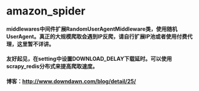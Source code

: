 # amazon_spider
#### middlewares中间件扩展RandomUserAgentMiddleware类，使用随机UserAgent。真正的大规模爬取会遇到IP反爬，请自行扩展IP池或者使用付费代理，这里暂不详讲。

#### 友好起见，在setting中设置DOWNLOAD_DELAY下载延时。可以使用scrapy_redis分布式来提高爬取速度。

#### 博客：http://www.downdawn.com/blog/detail/25/
